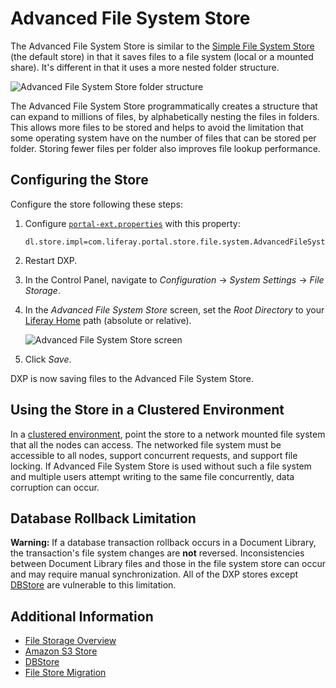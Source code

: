 # Advanced File System Store

The Advanced File System Store is similar to the [Simple File System Store](./simple-file-system-store.md) (the default store) in that it saves files to a file system (local or a mounted share). It's different in that it uses a more nested folder structure.

![Advanced File System Store folder structure](./advanced-file-system-store/images/01.png)

The Advanced File System Store programmatically creates a structure that can expand to millions of files, by alphabetically nesting the files in folders. This allows more files to be stored and helps to avoid the limitation that some operating system have on the number of files that can be stored per folder. Storing fewer files per folder also improves file lookup performance.

## Configuring the Store

Configure the store following these steps:

1. Configure [`portal-ext.properties`](../../../installation-and-upgrades/reference/portal-properties.md) with this property:

    ```properties
    dl.store.impl=com.liferay.portal.store.file.system.AdvancedFileSystemStore
    ```

1. Restart DXP.

1. In the Control Panel, navigate to _Configuration_ &rarr; _System Settings_ &rarr; _File Storage_.

1. In the _Advanced File System Store_ screen, set the _Root Directory_ to your [Liferay Home](../../../installation-and-upgrades/reference/liferay-home.md) path (absolute or relative).

    ![Advanced File System Store screen](./advanced-file-system-store/images/02.png)

1. Click _Save_.

DXP is now saving files to the Advanced File System Store.

## Using the Store in a Clustered Environment

In a [clustered environment](../../../installation-and-upgrades/setting-up-liferay-dxp/configuring-clustering-for-high-availability/01-introduction-to-clustering-liferay-dxp.md), point the store to a network mounted file system that all the nodes can access. The networked file system must be accessible to all nodes, support concurrent requests, and support file locking. If Advanced File System Store is used without such a file system and multiple users attempt writing to the same file concurrently, data corruption can occur.

## Database Rollback Limitation

**Warning:** If a database transaction rollback occurs in a Document Library, the transaction's file system changes are **not** reversed. Inconsistencies between Document Library files and those in the file system store can occur and may require manual synchronization. All of the DXP stores except [DBStore](./dbstore.md) are vulnerable to this limitation.

## Additional Information

* [File Storage Overview](./file-storage.md)
* [Amazon S3 Store](./amazon-s3-store.md)
* [DBStore](./dbstore.md)
* [File Store Migration](./file-store-migration.md)